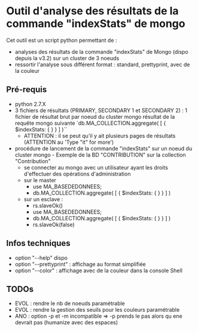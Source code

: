 Outil d'analyse des résultats de la commande "indexStats" de mongo
==============================

Cet outil est un script python permettant de :
- analyses des résultats de la commande "indexStats" de Mongo (dispo depuis la v3.2) sur un cluster de 3 noeuds
- ressortir l'analyse sous différent format : standard, prettyprint, avec de la couleur

Pré-requis
---
- python 2.7.X
- 3 fichiers de résultats (PRIMARY, SECONDARY 1 et SECONDARY 2) : 1 fichier de résultat brut par noeud du cluster mongo résultat de la requête mongo suivante
    `db.MA_COLLECTION.aggregate( [ { $indexStats: { } } ] )``
    - ATTENTION : il se peut qu'il y ait plusieurs pages de résultats (ATTENTION au 'Type "it" for more')
- procédure de lancement de la commande "indexStats" sur un noeud du cluster mongo - Exemple de la BD "CONTRIBUTION" sur la collection "Contribution"
    - se connecter au mongo avec un utilisateur ayant les droits d'effectuer des opérations d'administration
    - sur le master
        - use MA_BASEDEDONNEES;
        - db.MA_COLLECTION.aggregate( [ { $indexStats: { } } ] )
    - sur un esclave :
        - rs.slaveOk()
        - use MA_BASEDEDONNEES;
        - db.MA_COLLECTION.aggregate( [ { $indexStats: { } } ] )
        - rs.slaveOk(false)

Infos techniques
---

- option "--help" dispo
- option "--prettyprint" : affichage au format simplifiée
- option "--color" : affichage avec de la couleur dans la console Shell

TODOs
---
- EVOL : rendre le nb de noeuds paramétrable
- EVOL : rendre la gestion des seuils pour les couleurs paramétrable
- ANO : option -p et -m incompatible => -p prends le pas  alors qu ene devrait pas (humanize avec des espaces)
